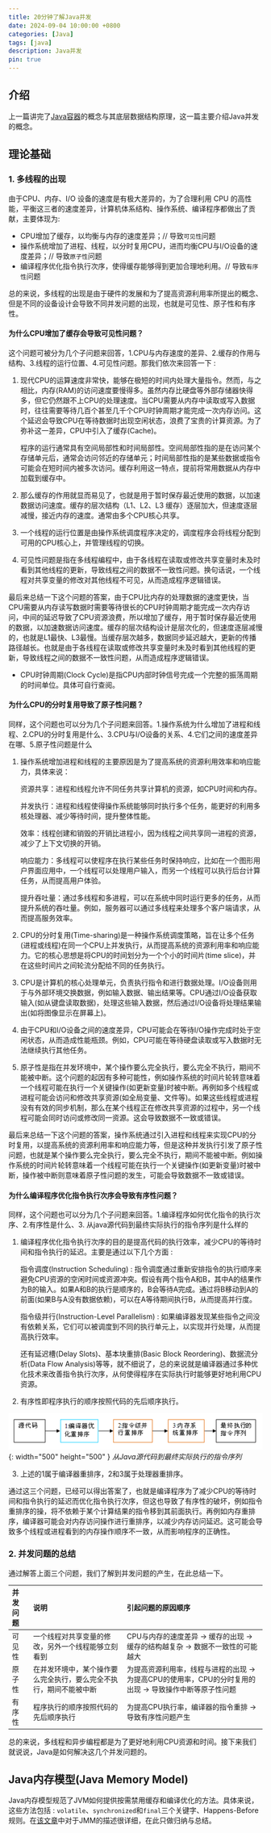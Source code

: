 ```yaml
---
title: 20分钟了解Java并发
date: 2024-09-04 10:00:00 +0800
categories: [Java]
tags: [java]
description: Java并发
pin: true
---
```


## 介绍
上一篇讲完了[Java容器](https://dengyaqi.github.io/posts/java-collections/)的概念与其底层数据结构原理，这一篇主要介绍Java并发的概念。

## 理论基础

### 1. 多线程的出现
由于CPU、内存、I/O 设备的速度是有极大差异的，为了合理利用 CPU 的高性能，平衡这三者的速度差异，计算机体系结构、操作系统、编译程序都做出了贡献，主要体现为:

  - CPU增加了缓存，以均衡与内存的速度差异；// 导致`可见性`问题
  - 操作系统增加了进程、线程，以分时复用CPU，进而均衡CPU与I/O设备的速度差异；// 导致`原子性`问题
  - 编译程序优化指令执行次序，使得缓存能够得到更加合理地利用。// 导致`有序性`问题

总的来说，多线程的出现是由于硬件的发展和为了提高资源利用率所提出的概念、但是不同的设备设计会导致不同并发问题的出现，也就是可见性、原子性和有序性。

#### 为什么CPU增加了缓存会导致可见性问题？
这个问题可被分为几个子问题来回答，1.CPU与内存速度的差异、2.缓存的作用与结构、3.线程的运行位置、4.可见性问题。那我们依次来回答一下 : 

1. 现代CPU的运算速度非常快，能够在极短的时间内处理大量指令。然而，与之相比，内存(RAM)的访问速度要慢得多。虽然内存比硬盘等外部存储器快得多，但它仍然跟不上CPU的处理速度。当CPU需要从内存中读取或写入数据时，往往需要等待几百个甚至几千个CPU时钟周期才能完成一次内存访问。这个延迟会导致CPU在等待数据时出现空闲状态，浪费了宝贵的计算资源。为了弥补这一差异，CPU中引入了缓存(Cache)。

   程序的运行通常具有空间局部性和时间局部性。空间局部性指的是在访问某个存储单元后，通常会访问邻近的存储单元；时间局部性指的是某些数据或指令可能会在短时间内被多次访问。缓存利用这一特点，提前将常用数据从内存中加载到缓存中。

2. 那么缓存的作用就显而易见了，也就是用于暂时保存最近使用的数据，以加速数据访问速度。缓存的层次结构（L1、L2、L3 缓存）逐层加大，但速度逐层减慢，接近内存的速度。通常由多个CPU核心共享。

3. 一个线程的运行位置是由操作系统调度程序决定的，调度程序会将线程分配到可用的CPU核心上，并管理线程的切换。

4. 可见性问题是指在多线程编程中，由于各线程在读取或修改共享变量时未及时看到其他线程的更新，导致线程之间的数据不一致性问题。换句话说，一个线程对共享变量的修改对其他线程不可见，从而造成程序逻辑错误。

最后来总结一下这个问题的答案，由于CPU比内存的处理数据的速度更快，当CPU需要从内存读写数据时需要等待很长的CPU时钟周期才能完成一次内存访问，中间的延迟导致了CPU资源浪费，所以增加了缓存，用于暂时保存最近使用的数据，以加速数据访问速度。缓存的层次结构设计是层次化的，但速度逐层减慢的，也就是L1最快、L3最慢。当缓存层次越多，数据同步延迟越大，更新的传播路径越长。也就是由于各线程在读取或修改共享变量时未及时看到其他线程的更新，导致线程之间的数据不一致性问题，从而造成程序逻辑错误。

* CPU时钟周期(Clock Cycle)是指CPU内部时钟信号完成一个完整的振荡周期的时间单位。具体可自行查阅。

#### 为什么CPU的分时复用导致了原子性问题？
同样，这个问题也可以分为几个子问题来回答。1.操作系统为什么增加了进程和线程、2.CPU的分时复用是什么、3.CPU与I/O设备的关系、4.它们之间的速度差异在哪、5.原子性问题是什么

1. 操作系统增加进程和线程的主要原因是为了提高系统的资源利用效率和响应能力，具体来说：
   
   资源共享：进程和线程允许不同任务共享计算机的资源，如CPU时间和内存。

   并发执行：进程和线程使得操作系统能够同时执行多个任务，能更好的利用多核处理器、减少等待时间，提升整体性能。

   效率：线程创建和销毁的开销比进程小，因为线程之间共享同一进程的资源，减少了上下文切换的开销。
   
   响应能力：多线程可以使程序在执行某些任务时保持响应，比如在一个图形用户界面应用中，一个线程可以处理用户输入，而另一个线程可以执行后台计算任务，从而提高用户体验。
   
   提升吞吐量：通过多线程和多进程，可以在系统中同时运行更多的任务，从而提升系统的吞吐量。例如，服务器可以通过多线程来处理多个客户端请求，从而提高服务效率。

3. CPU的分时复用(Time-sharing)是一种操作系统调度策略，旨在让多个任务(进程或线程)在同一个CPU上并发执行，从而提高系统的资源利用率和响应能力。它的核心思想是将CPU的时间划分为一个个小的时间片(time slice)，并在这些时间片之间轮流分配给不同的任务执行。

4. CPU是计算机的核心处理单元，负责执行指令和进行数据处理。I/O设备则用于与外部环境交换数据，例如输入数据、输出结果等。CPU通过I/O设备获取输入(如从键盘读取数据)，处理这些输入数据，然后通过I/O设备将处理结果输出(如将图像显示在屏幕上)。

5. 由于CPU和I/O设备之间的速度差异，CPU可能会在等待I/O操作完成时处于空闲状态，从而造成性能瓶颈。例如，CPU可能在等待硬盘读取或写入数据时无法继续执行其他任务。

6. 原子性是指在并发环境中，某个操作要么完全执行，要么完全不执行，期间不能被中断。这个问题的起因有多种可能性，例如操作系统的时间片轮转意味着一个线程可能在执行一个关键操作(如更新变量)时被中断。再例如多个线程或进程可能会访问和修改共享资源(如全局变量、文件等)。如果这些线程或进程没有有效的同步机制，那么在某个线程正在修改共享资源的过程中，另一个线程可能会同时访问或修改同一资源。这会导致数据不一致或错误。

最后来总结一下这个问题的答案，操作系统通过引入进程和线程来实现CPU的分时复用，以提高系统的资源利用率和响应能力等，但是这种并发执行引发了原子性问题，也就是某个操作要么完全执行，要么完全不执行，期间不能被中断。例如操作系统的时间片轮转意味着一个线程可能在执行一个关键操作(如更新变量)时被中断，操作被中断则意味着原子性问题的发生，可能会导致数据不一致或错误。

#### 为什么编译程序优化指令执行次序会导致有序性问题？
同样，这个问题也可以分为几个子问题来回答。1.编译程序如何优化指令的执行次序、2.有序性是什么、3. 从java源代码到最终实际执行的指令序列是什么样的

1. 编译程序优化指令执行次序的目的是提高代码的执行效率，减少CPU的等待时间和指令执行的延迟。主要是通过以下几个方面 : 
   
   指令调度(Instruction Scheduling) : 指令调度通过重新安排指令的执行顺序来避免CPU资源的空闲时间或资源冲突。假设有两个指令A和B，其中A的结果作为B的输入。如果A和B的执行是顺序的，B会等待A完成。通过将B移动到A的前面(如果B与A没有数据依赖)，可以在A等待期间执行B，从而提高并行度。
   
   指令级并行(Instruction-Level Parallelism) : 如果编译器发现某些指令之间没有依赖关系，它们可以被调度到不同的执行单元上，以实现并行处理，从而提高执行效率。

   还有延迟槽(Delay Slots)、基本块重排(Basic Block Reordering)、数据流分析(Data Flow Analysis)等等，就不细说了，总的来说就是编译器通过多种优化技术来改善指令执行次序，从何使得程序在实际执行时能够更好地利用CPU资源。

2. 有序性即程序执行的顺序按照代码的先后顺序执行。

![源码到指令序列](assets/img/java/java-jmm.png){: width="500" height="500" }
_从Java源代码到最终实际执行的指令序列_

3. 上述的1属于编译器重排序，2和3属于处理器重排序。

通过这三个问题，已经可以得出答案了，也就是编译程序为了减少CPU的等待时间和指令执行的延迟而优化指令执行次序，但这也导致了有序性的破坏，例如指令重排序的操，将不依赖于某个计算结果的指令移到其前面执行。再例如内存重排序，编译器可能会对内存访问操作进行重排序，以减少内存访问延迟。这可能会导致多个线程或进程看到的内存操作顺序不一致，从而影响程序的正确性。

### 2. 并发问题的总结
通过解答上面三个问题，我们了解到并发问题的产生，在此总结一下。

|并发问题|说明|引起问题的原因顺序|
|:---|:---|:---|
|可见性|一个线程对共享变量的修改，另外一个线程能够立刻看到|CPU与内存的速度差异 -> 缓存的出现 -> 缓存的结构越复杂 -> 数据不一致性的可能越大|
|原子性|在并发环境中，某个操作要么完全执行，要么完全不执行，期间不能被中断|为提高资源利用率，线程与进程的出现 -> 为提高CPU的使用率，CPU的分时复用的出现 -> 导致操作中断等原子性问题|
|有序性|程序执行的顺序按照代码的先后顺序执行|为提高CPU执行率，编译器的指令重排 -> 导致有序性问题产生|

总的来说，多线程和异步编程都是为了更好地利用CPU资源和时间。接下来我们就说说，Java是如何解决这几个并发问题的。

## Java内存模型(Java Memory Model)
Java内存模型规范了JVM如何提供按需禁用缓存和编译优化的方法。具体来说，这些方法包括 : `volatile`、`synchronized`和`final`三个关键字、Happens-Before规则。在[该文章](https://pdai.tech/md/java/jvm/java-jvm-jmm.html)中对于JMM的描述很详细，在此只做归纳与总结。
